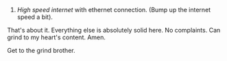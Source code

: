 1. *High speed internet* with ethernet connection. (Bump up the internet speed a bit).

That's about it. Everything else is absolutely solid here. No complaints. Can grind to my heart's content. Amen.

Get to the grind brother.
